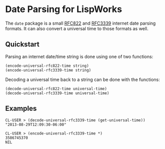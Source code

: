 # Date Parsing for LispWorks

The `date` package is a small [RFC822](http://tools.ietf.org/html/rfc2822.html#section-3.3) and [RFC3339](http://www.ietf.org/rfc/rfc3339.txt) internet date parsing formats. It can also convert a universal time to those formats as well.

## Quickstart

Parsing an internet date/time string is done using one of two functions:

	(encode-universal-rfc822-time string)
	(encode-universal-rfc3339-time string)

Decoding a universal time back to a string can be done with the functions:

	(decode-universal-rfc822-time universal-time)
	(decode-universal-rfc3339-time universal-time)

## Examples

	CL-USER > (decode-universal-rfc3339-time (get-universal-time))
	"2013-08-29T12:09:30-06:00"

	CL-USER > (encode-universal-rfc3339-time *)
	3586745370
	NIL
